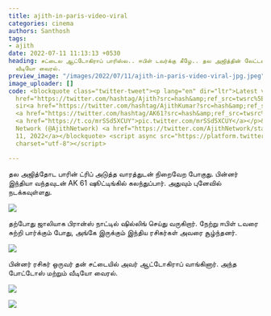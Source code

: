 ```yaml
---
title: ajith-in-paris-video-viral
categories: cinema
authors: Santhosh
tags:
- ajith
date: 2022-07-11 11:13:13 +0530
heading: சட்டைல ஆட்டோகிராப் பாரிஸ்ல.. ஈபிள் டவர்க்கு கீழே.. தல அஜித்தின் லேட்டஸ்ட்
  வீடியோ வைரல்.
preview_image: "/images/2022/07/11/ajith-in-paris-video-viral-jpg.jpeg"
image_uploader: []
code: <blockquote class="twitter-tweet"><p lang="en" dir="ltr">Latest video of <a
  href="https://twitter.com/hashtag/Ajith?src=hash&amp;ref_src=twsrc%5Etfw">#Ajith</a>
  sir<a href="https://twitter.com/hashtag/AjithKumar?src=hash&amp;ref_src=twsrc%5Etfw">#AjithKumar</a>
  <a href="https://twitter.com/hashtag/AK61?src=hash&amp;ref_src=twsrc%5Etfw">#AK61</a>
  <a href="https://t.co/mrSSd5XCUY">pic.twitter.com/mrSSd5XCUY</a></p>&mdash; Ajith
  Network (@AjithNetwork) <a href="https://twitter.com/AjithNetwork/status/1546315328913031168?ref_src=twsrc%5Etfw">July
  11, 2022</a></blockquote> <script async src="https://platform.twitter.com/widgets.js"
  charset="utf-8"></script>

---
```

தல அஜித்தோட பாரின் ட்ரிப் அடுத்த வாரத்துடன் நிறைவேற போகுது. பின்னர் இந்தியா வந்தவுடன் AK 61 ஷூட்டிங்கில் கலந்துப்பார். அதுவும் புனேவில் நடக்கவுள்ளது.

![](/images/2022/07/11/ajith-in-paris-3-jpg.jpeg)

தற்போது ஜாலியாக பிரான்ஸ் நாட்டில் ஷில்லிங் செய்து வருகிறார். நேற்று ஈபிள் டவரை சுற்றி பார்க்கும் போது, அங்கே இருக்கும் இந்திய ரசிகர்கள் அவரை சூழ்ந்தனர்.

![](/images/2022/07/11/ajith-in-paris-2-jpg.jpeg)

பின்னர் ரசிகர் ஒருவர் தன் சட்டையில் அவர் ஆட்டோகிராப் வாங்கினார். அந்த போட்டோஸ் மற்றும் வீடியோ வைரல்.

![](/images/2022/07/11/ajith-in-paris-4-jpg.jpeg)

![](/images/2022/07/11/ajith-in-paris-france-jpg.jpeg)
